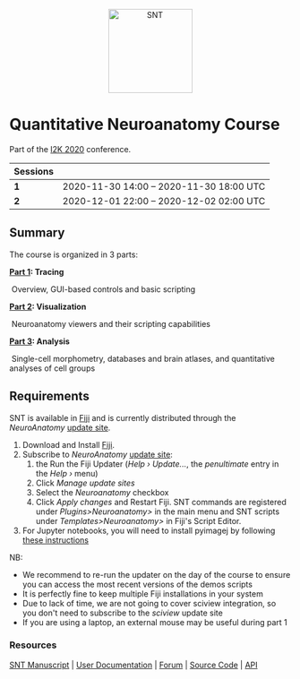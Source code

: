 <p align="center"><img src="https://imagej.net/_images/5/5d/SNTLogo512.png" alt="SNT" width="150"></p>


# Quantitative Neuroanatomy Course
Part of the [I2K 2020](https://www.janelia.org/you-janelia/conferences/from-images-to-knowledge-with-imagej-friends) conference.

| Sessions |                                             |
| -------- | ------------------------------------------- |
| **1**    | 2020-11-30 14:00   –   2020-11-30 18:00 UTC |
| **2**    | 2020-12-01 22:00   –   2020-12-02 02:00 UTC |




## Summary

The course is organized in 3 parts:

**[Part 1](./part1-tracing/README.md#part-1):  Tracing**	

​		Overview, GUI-based controls and basic scripting

**[Part 2](./part2-visualization/README.md#part-2): Visualization**

​		Neuroanatomy viewers and their scripting capabilities  

**[Part 3](./part3-analysis/README.md#part-3): Analysis**

​		Single-cell morphometry, databases and brain atlases, and quantitative analyses of cell groups




## Requirements

SNT is available in  [Fiji](https://imagej.net/Fiji) and is currently distributed through the *NeuroAnatomy* [update site](https://imagej.net/Update_Sites).

1. Download and Install [Fiji](https://imagej.net/Fiji).
2. Subscribe to *NeuroAnatomy* [update site](https://imagej.net/Update_Sites):
   1. the Run the Fiji Updater (*Help › Update...*, the *penultimate* entry in the  *Help ›*  menu)
   2. Click *Manage update sites*
   3. Select the *Neuroanatomy* checkbox
   4. Click *Apply changes* and Restart Fiji. SNT commands are registered under _Plugins>Neuroanatomy>_ in the main menu and SNT scripts under _Templates>Neuroanatomy>_ in Fiji's Script Editor.
3. For Jupyter notebooks, you will need to install pyimagej by following [these instructions](./notebooks/README.md#to-install-pyimagej)

NB:

- We recommend to re-run the updater on the day of the course to ensure you can access the most recent versions of the demos scripts
- It is perfectly fine to keep multiple Fiji installations in your system
- Due to lack of time, we are not going to cover sciview integration, so you don't need to subscribe to the *sciview* update site 
- If you are using a laptop, an external mouse may be useful during part 1



### Resources

[SNT Manuscript](https://doi.org/10.1101/2020.07.13.179325) | [User Documentation](https://imagej.net/SNT) | [Forum](https://forum.image.sc/tags/snt) | [Source Code](https://github.com/morphonets/SNT/) | [API](https://github.com/morphonets/SNT/)